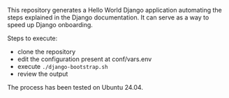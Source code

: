 This repository generates a Hello World Django application automating the steps explained in the Django documentation. It can serve as a way to speed up Django onboarding.

Steps to execute:

* clone the repository
* edit the configuration present at conf/vars.env
* execute `./django-bootstrap.sh`
* review the output

The process has been tested on Ubuntu 24.04.
